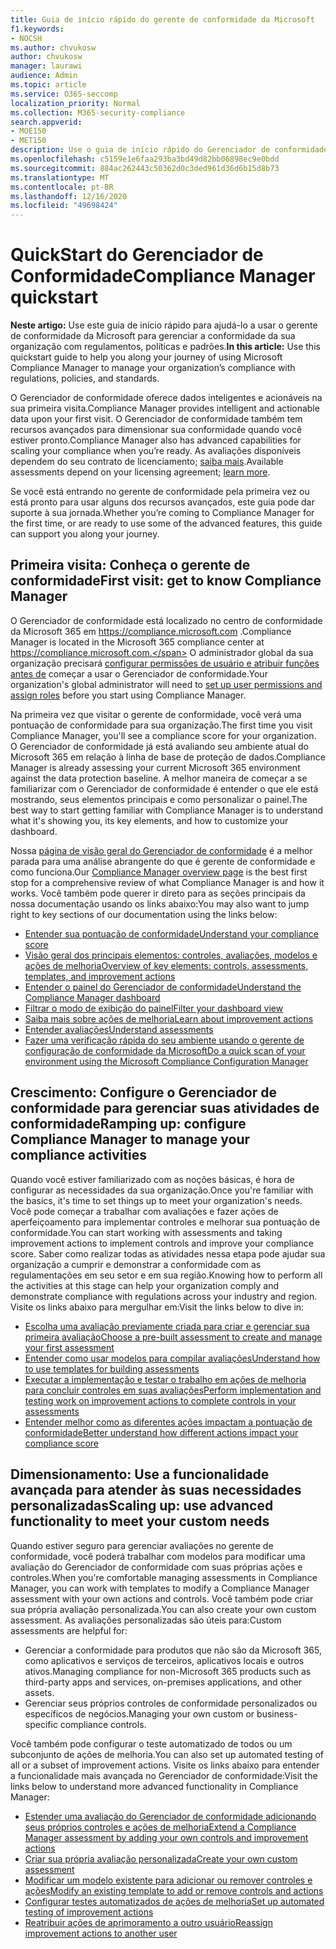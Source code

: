 ```yaml
---
title: Guia de início rápido do gerente de conformidade da Microsoft
f1.keywords:
- NOCSH
ms.author: chvukosw
author: chvukosw
manager: laurawi
audience: Admin
ms.topic: article
ms.service: O365-seccomp
localization_priority: Normal
ms.collection: M365-security-compliance
search.appverid:
- MOE150
- MET150
description: Use o guia de início rápido do Gerenciador de conformidade para ajudá-lo na sua jornada de compreensão, configuração e uso do Gerenciador de conformidade.
ms.openlocfilehash: c5159e1e6faa293ba3bd49d82bb06898ec9e0bdd
ms.sourcegitcommit: 884ac262443c50362d0c3ded961d36d6b15d8b73
ms.translationtype: MT
ms.contentlocale: pt-BR
ms.lasthandoff: 12/16/2020
ms.locfileid: "49698424"
---
```

# <a name="compliance-manager-quickstart"></a><span data-ttu-id="c00ac-103">QuickStart do Gerenciador de Conformidade</span><span class="sxs-lookup"><span data-stu-id="c00ac-103">Compliance Manager quickstart</span></span>

<span data-ttu-id="c00ac-104">**Neste artigo:** Use este guia de início rápido para ajudá-lo a usar o gerente de conformidade da Microsoft para gerenciar a conformidade da sua organização com regulamentos, políticas e padrões.</span><span class="sxs-lookup"><span data-stu-id="c00ac-104">**In this article:** Use this quickstart guide to help you along your journey of using Microsoft Compliance Manager to manage your organization’s compliance with regulations, policies, and standards.</span></span>

<span data-ttu-id="c00ac-105">O Gerenciador de conformidade oferece dados inteligentes e acionáveis na sua primeira visita.</span><span class="sxs-lookup"><span data-stu-id="c00ac-105">Compliance Manager provides intelligent and actionable data upon your first visit.</span></span> <span data-ttu-id="c00ac-106">O Gerenciador de conformidade também tem recursos avançados para dimensionar sua conformidade quando você estiver pronto.</span><span class="sxs-lookup"><span data-stu-id="c00ac-106">Compliance Manager also has advanced capabilities for scaling your compliance when you’re ready.</span></span> <span data-ttu-id="c00ac-107">As avaliações disponíveis dependem do seu contrato de licenciamento; [saiba mais](https://go.microsoft.com/fwlink/?linkid=2132371).</span><span class="sxs-lookup"><span data-stu-id="c00ac-107">Available assessments depend on your licensing agreement; [learn more](https://go.microsoft.com/fwlink/?linkid=2132371).</span></span>

<span data-ttu-id="c00ac-108">Se você está entrando no gerente de conformidade pela primeira vez ou está pronto para usar alguns dos recursos avançados, este guia pode dar suporte à sua jornada.</span><span class="sxs-lookup"><span data-stu-id="c00ac-108">Whether you’re coming to Compliance Manager for the first time, or are ready to use some of the advanced features, this guide can support you along your journey.</span></span>

## <a name="first-visit-get-to-know-compliance-manager"></a><span data-ttu-id="c00ac-109">Primeira visita: Conheça o gerente de conformidade</span><span class="sxs-lookup"><span data-stu-id="c00ac-109">First visit: get to know Compliance Manager</span></span>

<span data-ttu-id="c00ac-110">O Gerenciador de conformidade está localizado no centro de conformidade da Microsoft 365 em https://compliance.microsoft.com .</span><span class="sxs-lookup"><span data-stu-id="c00ac-110">Compliance Manager is located in the Microsoft 365 compliance center at https://compliance.microsoft.com.</span></span> <span data-ttu-id="c00ac-111">O administrador global da sua organização precisará [configurar permissões de usuário e atribuir funções antes de](compliance-manager-setup.md#set-user-permissions-and-assign-roles) começar a usar o Gerenciador de conformidade.</span><span class="sxs-lookup"><span data-stu-id="c00ac-111">Your organization's global administrator will need to [set up user permissions and assign roles](compliance-manager-setup.md#set-user-permissions-and-assign-roles) before you start using Compliance Manager.</span></span>

<span data-ttu-id="c00ac-112">Na primeira vez que visitar o gerente de conformidade, você verá uma pontuação de conformidade para sua organização.</span><span class="sxs-lookup"><span data-stu-id="c00ac-112">The first time you visit Compliance Manager, you'll see a compliance score for your organization.</span></span> <span data-ttu-id="c00ac-113">O Gerenciador de conformidade já está avaliando seu ambiente atual do Microsoft 365 em relação à linha de base de proteção de dados.</span><span class="sxs-lookup"><span data-stu-id="c00ac-113">Compliance Manager is already assessing your current Microsoft 365 environment against the data protection baseline.</span></span> <span data-ttu-id="c00ac-114">A melhor maneira de começar a se familiarizar com o Gerenciador de conformidade é entender o que ele está mostrando, seus elementos principais e como personalizar o painel.</span><span class="sxs-lookup"><span data-stu-id="c00ac-114">The best way to start getting familiar with Compliance Manager is to understand what it's showing you, its key elements, and how to customize your dashboard.</span></span>

<span data-ttu-id="c00ac-115">Nossa [página de visão geral do Gerenciador de conformidade](compliance-manager.md) é a melhor parada para uma análise abrangente do que é gerente de conformidade e como funciona.</span><span class="sxs-lookup"><span data-stu-id="c00ac-115">Our [Compliance Manager overview page](compliance-manager.md) is the best first stop for a comprehensive review of what Compliance Manager is and how it works.</span></span> <span data-ttu-id="c00ac-116">Você também pode querer ir direto para as seções principais da nossa documentação usando os links abaixo:</span><span class="sxs-lookup"><span data-stu-id="c00ac-116">You may also want to jump right to key sections of our documentation using the links below:</span></span>

- [<span data-ttu-id="c00ac-117">Entender sua pontuação de conformidade</span><span class="sxs-lookup"><span data-stu-id="c00ac-117">Understand your compliance score</span></span>](compliance-manager.md#understanding-your-compliance-score)
- [<span data-ttu-id="c00ac-118">Visão geral dos principais elementos: controles, avaliações, modelos e ações de melhoria</span><span class="sxs-lookup"><span data-stu-id="c00ac-118">Overview of key elements: controls, assessments, templates, and improvement actions</span></span>](compliance-manager.md#key-elements-controls-assessments-templates-improvement-actions)
- [<span data-ttu-id="c00ac-119">Entender o painel do Gerenciador de conformidade</span><span class="sxs-lookup"><span data-stu-id="c00ac-119">Understand the Compliance Manager dashboard</span></span>](compliance-manager-setup.md#understand-the-compliance-manager-dashboard)
- [<span data-ttu-id="c00ac-120">Filtrar o modo de exibição do painel</span><span class="sxs-lookup"><span data-stu-id="c00ac-120">Filter your dashboard view</span></span>](compliance-manager-setup.md#filtering-your-dashboard-view)
- [<span data-ttu-id="c00ac-121">Saiba mais sobre ações de melhoria</span><span class="sxs-lookup"><span data-stu-id="c00ac-121">Learn about improvement actions</span></span>](compliance-manager-setup.md#improvement-actions-page)
- [<span data-ttu-id="c00ac-122">Entender avaliações</span><span class="sxs-lookup"><span data-stu-id="c00ac-122">Understand assessments</span></span>](compliance-manager.md#assessments)
- [<span data-ttu-id="c00ac-123">Fazer uma verificação rápida do seu ambiente usando o gerente de configuração de conformidade da Microsoft</span><span class="sxs-lookup"><span data-stu-id="c00ac-123">Do a quick scan of your environment using the Microsoft Compliance Configuration Manager</span></span>](compliance-manager-mcca.md)

## <a name="ramping-up-configure-compliance-manager-to-manage-your-compliance-activities"></a><span data-ttu-id="c00ac-124">Crescimento: Configure o Gerenciador de conformidade para gerenciar suas atividades de conformidade</span><span class="sxs-lookup"><span data-stu-id="c00ac-124">Ramping up: configure Compliance Manager to manage your compliance activities</span></span>

<span data-ttu-id="c00ac-125">Quando você estiver familiarizado com as noções básicas, é hora de configurar as necessidades da sua organização.</span><span class="sxs-lookup"><span data-stu-id="c00ac-125">Once you're familiar with the basics, it's time to set things up to meet your organization's needs.</span></span> <span data-ttu-id="c00ac-126">Você pode começar a trabalhar com avaliações e fazer ações de aperfeiçoamento para implementar controles e melhorar sua pontuação de conformidade.</span><span class="sxs-lookup"><span data-stu-id="c00ac-126">You can start working with assessments and taking improvement actions to implement controls and improve your compliance score.</span></span> <span data-ttu-id="c00ac-127">Saber como realizar todas as atividades nessa etapa pode ajudar sua organização a cumprir e demonstrar a conformidade com as regulamentações em seu setor e em sua região.</span><span class="sxs-lookup"><span data-stu-id="c00ac-127">Knowing how to perform all the activities at this stage can help your organization comply and demonstrate compliance with regulations across your industry and region.</span></span> <span data-ttu-id="c00ac-128">Visite os links abaixo para mergulhar em:</span><span class="sxs-lookup"><span data-stu-id="c00ac-128">Visit the links below to dive in:</span></span>

- [<span data-ttu-id="c00ac-129">Escolha uma avaliação previamente criada para criar e gerenciar sua primeira avaliação</span><span class="sxs-lookup"><span data-stu-id="c00ac-129">Choose a pre-built assessment to create and manage your first assessment</span></span>](compliance-manager-assessments.md)
- [<span data-ttu-id="c00ac-130">Entender como usar modelos para compilar avaliações</span><span class="sxs-lookup"><span data-stu-id="c00ac-130">Understand how to use templates for building assessments</span></span>](compliance-manager-templates.md)
- [<span data-ttu-id="c00ac-131">Executar a implementação e testar o trabalho em ações de melhoria para concluir controles em suas avaliações</span><span class="sxs-lookup"><span data-stu-id="c00ac-131">Perform implementation and testing work on improvement actions to complete controls in your assessments</span></span>](compliance-manager-improvement-actions.md)
- [<span data-ttu-id="c00ac-132">Entender melhor como as diferentes ações impactam a pontuação de conformidade</span><span class="sxs-lookup"><span data-stu-id="c00ac-132">Better understand how different actions impact your compliance score</span></span>](compliance-score-calculation.md)

## <a name="scaling-up-use-advanced-functionality-to-meet-your-custom-needs"></a><span data-ttu-id="c00ac-133">Dimensionamento: Use a funcionalidade avançada para atender às suas necessidades personalizadas</span><span class="sxs-lookup"><span data-stu-id="c00ac-133">Scaling up: use advanced functionality to meet your custom needs</span></span>

<span data-ttu-id="c00ac-134">Quando estiver seguro para gerenciar avaliações no gerente de conformidade, você poderá trabalhar com modelos para modificar uma avaliação do Gerenciador de conformidade com suas próprias ações e controles.</span><span class="sxs-lookup"><span data-stu-id="c00ac-134">When you're comfortable managing assessments in Compliance Manager, you can work with templates to modify a Compliance Manager assessment with your own actions and controls.</span></span> <span data-ttu-id="c00ac-135">Você também pode criar sua própria avaliação personalizada.</span><span class="sxs-lookup"><span data-stu-id="c00ac-135">You can also create your own custom assessment.</span></span> <span data-ttu-id="c00ac-136">As avaliações personalizadas são úteis para:</span><span class="sxs-lookup"><span data-stu-id="c00ac-136">Custom assessments are helpful for:</span></span>

- <span data-ttu-id="c00ac-137">Gerenciar a conformidade para produtos que não são da Microsoft 365, como aplicativos e serviços de terceiros, aplicativos locais e outros ativos.</span><span class="sxs-lookup"><span data-stu-id="c00ac-137">Managing compliance for non-Microsoft 365 products such as third-party apps and  services, on-premises applications, and other assets.</span></span>
- <span data-ttu-id="c00ac-138">Gerenciar seus próprios controles de conformidade personalizados ou específicos de negócios.</span><span class="sxs-lookup"><span data-stu-id="c00ac-138">Managing your own custom or business-specific compliance controls.</span></span>

<span data-ttu-id="c00ac-139">Você também pode configurar o teste automatizado de todos ou um subconjunto de ações de melhoria.</span><span class="sxs-lookup"><span data-stu-id="c00ac-139">You can also set up automated testing of all or a subset of improvement actions.</span></span> <span data-ttu-id="c00ac-140">Visite os links abaixo para entender a funcionalidade mais avançada no Gerenciador de conformidade:</span><span class="sxs-lookup"><span data-stu-id="c00ac-140">Visit the links below to understand more advanced functionality in Compliance Manager:</span></span>

- [<span data-ttu-id="c00ac-141">Estender uma avaliação do Gerenciador de conformidade adicionando seus próprios controles e ações de melhoria</span><span class="sxs-lookup"><span data-stu-id="c00ac-141">Extend a Compliance Manager assessment by adding your own controls and improvement actions</span></span>](compliance-manager-assessments.md#extend-a-pre-built-assessment)
- [<span data-ttu-id="c00ac-142">Criar sua própria avaliação personalizada</span><span class="sxs-lookup"><span data-stu-id="c00ac-142">Create your own custom assessment</span></span>](compliance-manager-assessments.md#create-your-own-custom-assessment)
- [<span data-ttu-id="c00ac-143">Modificar um modelo existente para adicionar ou remover controles e ações</span><span class="sxs-lookup"><span data-stu-id="c00ac-143">Modify an existing template to add or remove controls and actions</span></span>](compliance-manager-templates.md#modify-a-template)
- [<span data-ttu-id="c00ac-144">Configurar testes automatizados de ações de melhoria</span><span class="sxs-lookup"><span data-stu-id="c00ac-144">Set up automated testing of improvement actions</span></span>](compliance-manager-setup.md#set-up-automated-testing)
- [<span data-ttu-id="c00ac-145">Reatribuir ações de aprimoramento a outro usuário</span><span class="sxs-lookup"><span data-stu-id="c00ac-145">Reassign improvement actions to another user</span></span>](compliance-manager-setup.md#reassign-improvement-actions-to-another-user)
